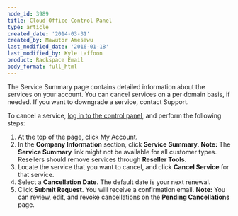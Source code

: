 ```yaml
---
node_id: 3989
title: Cloud Office Control Panel
type: article
created_date: '2014-03-31'
created_by: Mawutor Amesawu
last_modified_date: '2016-01-18'
last_modified_by: Kyle Laffoon
product: Rackspace Email
body_format: full_html
---
```


The Service Summary page contains detailed information about the
services on your account.  You can cancel services on a per domain
basis, if needed. If you want to downgrade a service, contact Support.

To cancel a service, [log in to the control
panel](https://apps.rackspace.com/?cp), and perform the following steps:

1.  At the top of the page, click My Account.
2.  In the **Company Information** section, click **Service Summary**.
    **Note:** The **Service Summary** link might not be available for
    all customer types. Resellers should remove services through
    **Reseller Tools**.
3.  Locate the service that you want to cancel, and click **Cancel
    Service** for that service.
4.  Select a **Cancellation Date**. The default date is your
    next renewal.
5.  Click **Submit Request**. You will receive a confirmation email.
    **Note:** You can review, edit, and revoke cancellations on the
    **Pending Cancellations** page.


